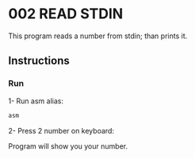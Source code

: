 # 002 READ STDIN

This program reads a number from stdin; than prints it.

## Instructions

### Run

1- Run asm alias:
```sh
asm
```

2- Press 2 number on keyboard:

Program will show you your number.